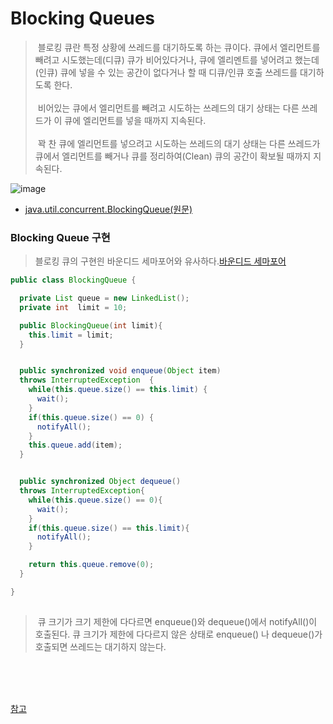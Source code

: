 # Blocking Queues
> &nbsp;블로킹 큐란 특정 상황에 쓰레드를 대기하도록 하는 큐이다. 큐에서 엘리먼트를 빼려고 시도했는데(디큐) 큐가 비어있다거나, 큐에 엘리멘트를 넣어려고 했는데(인큐) 큐에 넣을 수 있는 공간이 없다거나 할 때 디큐/인큐 호출 쓰레드를 대기하도록 한다.<br><br>
> &nbsp;비어있는 큐에서 엘리먼트를 빼려고 시도하는 쓰레드의 대기 상태는 다른 쓰레드가 이 큐에 엘리먼트를 넣을 때까지 지속된다.<br><br>
> &nbsp;꽉 찬 큐에 엘리먼트를 넣으려고 시도하는 쓰레드의 대기 상태는 다른 쓰레드가 큐에서 엘리먼트를 빼거나 큐를 정리하여(Clean) 큐의 공간이 확보될 때까지 지속된다.

![image](https://user-images.githubusercontent.com/74396651/212630369-d3f60848-4ee4-4f46-b7e8-b77cf1f69f89.png)
- [java.util.concurrent.BlockingQueue(원문)](https://jenkov.com/tutorials/java-util-concurrent/blockingqueue.html)

### Blocking Queue 구현
> 블로킹 큐의 구현읜 바운디드 세마포어와 유사하다.[바운디드 세마포어](http://parkcheolu.tistory.com/28)
```java
public class BlockingQueue {

  private List queue = new LinkedList();
  private int  limit = 10;

  public BlockingQueue(int limit){
    this.limit = limit;
  }


  public synchronized void enqueue(Object item)
  throws InterruptedException  {
    while(this.queue.size() == this.limit) {
      wait();
    }
    if(this.queue.size() == 0) {
      notifyAll();
    }
    this.queue.add(item);
  }


  public synchronized Object dequeue()
  throws InterruptedException{
    while(this.queue.size() == 0){
      wait();
    }
    if(this.queue.size() == this.limit){
      notifyAll();
    }

    return this.queue.remove(0);
  }

}
   
```

> &nbsp;큐 크기가 크기 제한에 다다르면 enqueue()와 dequeue()에서 notifyAll()이 호출된다. 큐 크기가 제한에 다다르지 않은 상태로 enqueue() 나 dequeue()가 호출되면 쓰레드는 대기하지 않는다.

<br>
<br>
<br>

[참고](https://parkcheolu.tistory.com/29)
